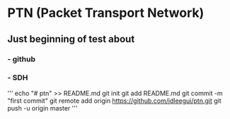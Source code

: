 # PTN (Packet Transport Network)

## Just beginning of test about
### - github
### - SDH

'''
echo "# ptn" >> README.md
git init
git add README.md
git commit -m "first commit"
git remote add origin https://github.com/jdleegui/ptn.git
git push -u origin master
'''
